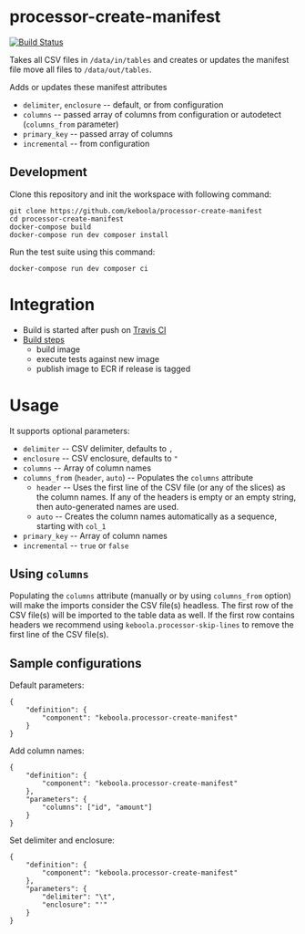 # processor-create-manifest

[![Build Status](https://travis-ci.org/keboola/processor-create-manifest.svg?branch=master)](https://travis-ci.org/keboola/processor-create-manifest)

Takes all CSV files in `/data/in/tables` and creates or updates the manifest file move all files to `/data/out/tables`. 

Adds or updates these manifest attributes

 - `delimiter`, `enclosure` -- default, or from configuration
 - `columns` -- passed array of columns from configuration or autodetect (`columns_from` parameter)
 - `primary_key` -- passed array of columns
 - `incremental` -- from configuration  
 
## Development
 
Clone this repository and init the workspace with following command:

```
git clone https://github.com/keboola/processor-create-manifest
cd processor-create-manifest
docker-compose build
docker-compose run dev composer install
```

Run the test suite using this command:

```
docker-compose run dev composer ci
```
 
# Integration
 - Build is started after push on [Travis CI](https://travis-ci.org/keboola/processor-create-manifest)
 - [Build steps](https://github.com/keboola/processor-create-manifest/blob/master/.travis.yml)
   - build image
   - execute tests against new image
   - publish image to ECR if release is tagged
   
# Usage
It supports optional parameters:

 - `delimiter` -- CSV delimiter, defaults to `,`
 - `enclosure` -- CSV enclosure, defaults to `"`
 - `columns` -- Array of column names
 - `columns_from` (`header`, `auto`) -- Populates the `columns` attribute
   - `header` -- Uses the first line of the CSV file (or any of the slices) as the column names. If any of the headers is empty or an empty string, then auto-generated names are used. 
   - `auto` -- Creates the column names automatically as a sequence, starting with `col_1` 
 - `primary_key` -- Array of column names
 - `incremental` -- `true` or `false`

## Using `columns`

Populating the `columns` attribute (manually or by using `columns_from` option) will make the imports consider the CSV file(s) headless. The first row of the CSV file(s) will be imported to the table data as well. If the first row contains headers we recommend using `keboola.processor-skip-lines` to remove the first line of the CSV file(s).

## Sample configurations

Default parameters:

```
{  
    "definition": {
        "component": "keboola.processor-create-manifest"
    }
}
```

Add column names:

```
{
    "definition": {
        "component": "keboola.processor-create-manifest"
    },
    "parameters": {
        "columns": ["id", "amount"]
    }
}

```

Set delimiter and enclosure:

```
{
    "definition": {
        "component": "keboola.processor-create-manifest"
    },
    "parameters": {
        "delimiter": "\t",
        "enclosure": "'"
    }
}

```
